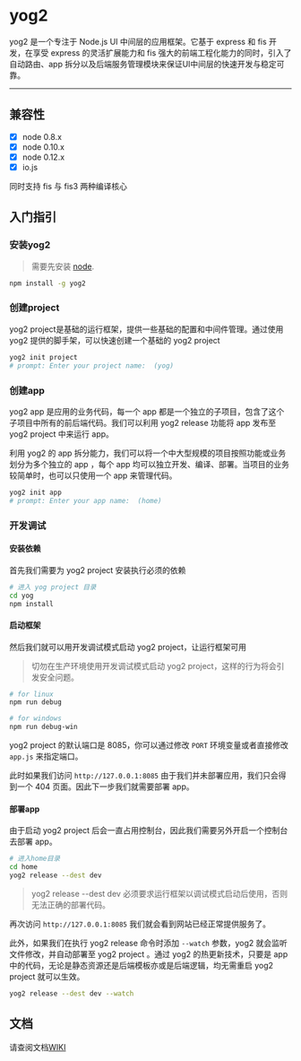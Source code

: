 # yog2

yog2 是一个专注于 Node.js UI 中间层的应用框架。它基于 express 和 fis 开发，在享受 express 的灵活扩展能力和 fis 强大的前端工程化能力的同时，引入了自动路由、app 拆分以及后端服务管理模块来保证UI中间层的快速开发与稳定可靠。

------------------

## 兼容性

- [x] node 0.8.x
- [x] node 0.10.x
- [x] node 0.12.x
- [x] io.js

同时支持 fis 与 fis3 两种编译核心

## 入门指引

### 安装yog2

> 需要先安装 [node](http://nodejs.org).

```bash
npm install -g yog2
```

### 创建project

yog2 project是基础的运行框架，提供一些基础的配置和中间件管理。通过使用 yog2 提供的脚手架，可以快速创建一个基础的 yog2 project

```bash
yog2 init project
# prompt: Enter your project name:  (yog)
```

### 创建app

yog2 app 是应用的业务代码，每一个 app 都是一个独立的子项目，包含了这个子项目中所有的前后端代码。我们可以利用 yog2 release 功能将 app 发布至 yog2 project 中来运行 app。

利用 yog2 的 app 拆分能力，我们可以将一个中大型规模的项目按照功能或业务划分为多个独立的 app ，每个 app 均可以独立开发、编译、部署。当项目的业务较简单时，也可以只使用一个 app 来管理代码。

```bash
yog2 init app
# prompt: Enter your app name:  (home)
```

### 开发调试

#### 安装依赖

首先我们需要为 yog2 project 安装执行必须的依赖

```bash
# 进入 yog project 目录
cd yog 
npm install
```

#### 启动框架

然后我们就可以用开发调试模式启动 yog2 project，让运行框架可用

> 切勿在生产环境使用开发调试模式启动 yog2 project，这样的行为将会引发安全问题。

```bash
# for linux
npm run debug

# for windows
npm run debug-win
```

yog2 project 的默认端口是 8085，你可以通过修改 `PORT` 环境变量或者直接修改 `app.js` 来指定端口。

此时如果我们访问 `http://127.0.0.1:8085` 由于我们并未部署应用，我们只会得到一个 404 页面。因此下一步我们就需要部署 app。

#### 部署app

由于启动 yog2 project 后会一直占用控制台，因此我们需要另外开启一个控制台去部署 app。

```bash
# 进入home目录
cd home
yog2 release --dest dev
```

> yog2 release --dest dev 必须要求运行框架以调试模式启动后使用，否则无法正确的部署代码。

再次访问 `http://127.0.0.1:8085` 我们就会看到网站已经正常提供服务了。

此外，如果我们在执行 yog2 release 命令时添加 `--watch` 参数，yog2 就会监听文件修改，并自动部署至 yog2 project 。通过 yog2 的热更新技术，只要是 app 中的代码，无论是静态资源还是后端模板亦或是后端逻辑，均无需重启 yog2 project 就可以生效。

```bash
yog2 release --dest dev --watch
```

## 文档

请查阅文档[WIKI](https://github.com/fex-team/yog2/wiki)
